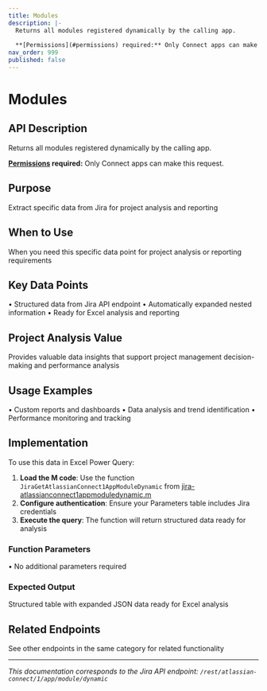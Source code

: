 ```yaml
---
title: Modules
description: |-
  Returns all modules registered dynamically by the calling app.
  
  **[Permissions](#permissions) required:** Only Connect apps can make this request.
nav_order: 999
published: false
---
```


# Modules

## API Description
Returns all modules registered dynamically by the calling app.

**[Permissions](#permissions) required:** Only Connect apps can make this request.

## Purpose
Extract specific data from Jira for project analysis and reporting

## When to Use
When you need this specific data point for project analysis or reporting requirements

## Key Data Points
• Structured data from Jira API endpoint
• Automatically expanded nested information
• Ready for Excel analysis and reporting

## Project Analysis Value
Provides valuable data insights that support project management decision-making and performance analysis

## Usage Examples
• Custom reports and dashboards
• Data analysis and trend identification
• Performance monitoring and tracking

## Implementation
To use this data in Excel Power Query:

1. **Load the M code**: Use the function `JiraGetAtlassianConnect1AppModuleDynamic` from [jira-atlassianconnect1appmoduledynamic.m](../assets/jira-atlassianconnect1appmoduledynamic.m)
2. **Configure authentication**: Ensure your Parameters table includes Jira credentials
3. **Execute the query**: The function will return structured data ready for analysis

### Function Parameters
• No additional parameters required

### Expected Output
Structured table with expanded JSON data ready for Excel analysis

## Related Endpoints
See other endpoints in the same category for related functionality

---
*This documentation corresponds to the Jira API endpoint: `/rest/atlassian-connect/1/app/module/dynamic`*
